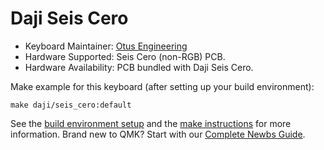 # Daji Seis Cero

* Keyboard Maintainer: [Otus Engineering](https://github.com/otusengineering)
* Hardware Supported: Seis Cero (non-RGB) PCB.
* Hardware Availability: PCB bundled with Daji Seis Cero.

Make example for this keyboard (after setting up your build environment):

    make daji/seis_cero:default

See the [build environment setup](https://docs.qmk.fm/#/getting_started_build_tools) and the [make instructions](https://docs.qmk.fm/#/getting_started_make_guide) for more information. Brand new to QMK? Start with our [Complete Newbs Guide](https://docs.qmk.fm/#/newbs).
